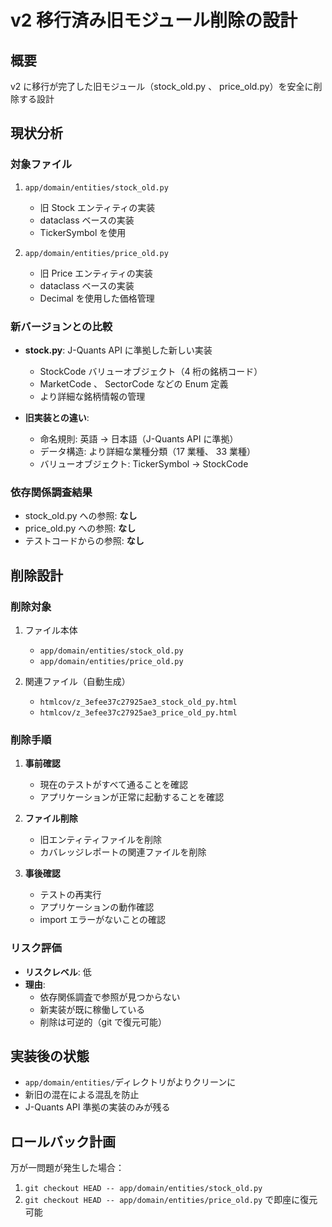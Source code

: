 # v2 移行済み旧モジュール削除の設計

## 概要
v2 に移行が完了した旧モジュール（stock_old.py 、 price_old.py）を安全に削除する設計

## 現状分析

### 対象ファイル
1. `app/domain/entities/stock_old.py`
   - 旧 Stock エンティティの実装
   - dataclass ベースの実装
   - TickerSymbol を使用

2. `app/domain/entities/price_old.py`
   - 旧 Price エンティティの実装
   - dataclass ベースの実装
   - Decimal を使用した価格管理

### 新バージョンとの比較
- **stock.py**: J-Quants API に準拠した新しい実装
  - StockCode バリューオブジェクト（4 桁の銘柄コード）
  - MarketCode 、 SectorCode などの Enum 定義
  - より詳細な銘柄情報の管理

- **旧実装との違い**:
  - 命名規則: 英語 → 日本語（J-Quants API に準拠）
  - データ構造: より詳細な業種分類（17 業種、 33 業種）
  - バリューオブジェクト: TickerSymbol → StockCode

### 依存関係調査結果
- stock_old.py への参照: **なし**
- price_old.py への参照: **なし**
- テストコードからの参照: **なし**

## 削除設計

### 削除対象
1. ファイル本体
   - `app/domain/entities/stock_old.py`
   - `app/domain/entities/price_old.py`

2. 関連ファイル（自動生成）
   - `htmlcov/z_3efee37c27925ae3_stock_old_py.html`
   - `htmlcov/z_3efee37c27925ae3_price_old_py.html`

### 削除手順
1. **事前確認**
   - 現在のテストがすべて通ることを確認
   - アプリケーションが正常に起動することを確認

2. **ファイル削除**
   - 旧エンティティファイルを削除
   - カバレッジレポートの関連ファイルを削除

3. **事後確認**
   - テストの再実行
   - アプリケーションの動作確認
   - import エラーがないことの確認

### リスク評価
- **リスクレベル**: 低
- **理由**: 
  - 依存関係調査で参照が見つからない
  - 新実装が既に稼働している
  - 削除は可逆的（git で復元可能）

## 実装後の状態
- `app/domain/entities/`ディレクトリがよりクリーンに
- 新旧の混在による混乱を防止
- J-Quants API 準拠の実装のみが残る

## ロールバック計画
万が一問題が発生した場合：
1. `git checkout HEAD -- app/domain/entities/stock_old.py`
2. `git checkout HEAD -- app/domain/entities/price_old.py`
で即座に復元可能